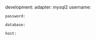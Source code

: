 <!-- layout:code post: rails-stacks_note -->


development:
    adapter: mysql2
    username: 

    password: 

    database: 

    host: 

